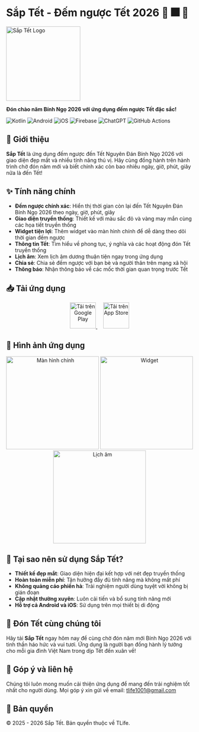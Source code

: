 # Sắp Tết - Đếm ngược Tết 2026 🧧 🎆 🐴

<p align="left">
  <a href="https://saptet.vn" target="_blank">
    <img src="https://play-lh.googleusercontent.com/-1YFnrGIXF0Ycj-Ikl0OtyAyqMYPwRFaElOFa6v5sLlsAX-xDPU3X07ixOQgrJ22TJw1=s256-rw" alt="Sắp Tết Logo" width="200"/>
  </a>
</p>

<p align="left">
  <b>Đón chào năm Bính Ngọ 2026 với ứng dụng đếm ngược Tết đặc sắc!</b>
</p>

<p align="center">
  
  ![Kotlin](https://img.shields.io/badge/kotlin-%237F52FF.svg?style=for-the-badge&logo=kotlin&logoColor=white)
  ![Android](https://img.shields.io/badge/Android-3DDC84?style=for-the-badge&logo=android&logoColor=white)
  ![iOS](https://img.shields.io/badge/iOS-000000?style=for-the-badge&logo=ios&logoColor=white)
  ![Firebase](https://img.shields.io/badge/firebase-%23039BE5.svg?style=for-the-badge&logo=firebase)
  ![ChatGPT](https://img.shields.io/badge/chatGPT-74aa9c?style=for-the-badge&logo=openai&logoColor=white)
  ![GitHub Actions](https://img.shields.io/badge/GitHub%20Actions-%232671E5.svg?style=for-the-badge&logo=github-actions&logoColor=white)
  
</p>

## 📱 Giới thiệu

**Sắp Tết** là ứng dụng đếm ngược đến Tết Nguyên Đán Bính Ngọ 2026 với giao diện đẹp mắt và nhiều tính năng thú vị. Hãy cùng đồng hành trên hành trình chờ đón năm mới và biết chính xác còn bao nhiêu ngày, giờ, phút, giây nữa là đến Tết!

## ✨ Tính năng chính

- **Đếm ngược chính xác**: Hiển thị thời gian còn lại đến Tết Nguyên Đán Bính Ngọ 2026 theo ngày, giờ, phút, giây
- **Giao diện truyền thống**: Thiết kế với màu sắc đỏ và vàng may mắn cùng các họa tiết truyền thống
- **Widget tiện lợi**: Thêm widget vào màn hình chính để dễ dàng theo dõi thời gian đếm ngược
- **Thông tin Tết**: Tìm hiểu về phong tục, ý nghĩa và các hoạt động đón Tết truyền thống
- **Lịch âm**: Xem lịch âm dương thuận tiện ngay trong ứng dụng
- **Chia sẻ**: Chia sẻ đếm ngược với bạn bè và người thân trên mạng xã hội
- **Thông báo**: Nhận thông báo về các mốc thời gian quan trọng trước Tết

## 📥 Tải ứng dụng

<p align="center">
  <a href="https://play.google.com/store/apps/details?id=com.thanh_nguyen.tet_count_down">
    <img src="https://play.google.com/intl/en_us/badges/images/generic/vi_badge_web_generic.png" alt="Tải trên Google Play" height="70"/>
  </a>
  &nbsp;&nbsp;&nbsp;
  <a href="https://apps.apple.com/us/app/s%E1%BA%AFp-t%E1%BA%BFt-%C4%91%E1%BA%BFm-ng%C6%B0%E1%BB%A3c-t%E1%BA%BFt-2026/id6743064990?platform=iphone">
    <img src="https://tools.applemediaservices.com/api/badges/download-on-the-app-store/black/vi-vn?size=250x83&amp;releaseDate=1601596800" alt="Tải trên App Store" height="70"/>
  </a>
</p>

## 📸 Hình ảnh ứng dụng

<p align="center">
  <img src="https://is1-ssl.mzstatic.com/image/thumb/PurpleSource211/v4/0c/3e/3e/0c3e3ec2-0f20-9689-cf9e-57cc0ef5cf43/Cover1.png/460x0w.webp" alt="Màn hình chính" width="250"/>
  <img src="https://is1-ssl.mzstatic.com/image/thumb/PurpleSource221/v4/ed/40/af/ed40af78-283e-0029-7216-64e66437830a/Cover4.png/460x0w.webp" alt="Widget" width="250"/>
  <img src="https://is1-ssl.mzstatic.com/image/thumb/PurpleSource211/v4/bb/f6/f8/bbf6f8d5-6b74-7726-6e26-d2439a8c83f4/Cover2.png/460x0w.webp" alt="Lịch âm" width="250"/>
</p>

## 🎯 Tại sao nên sử dụng Sắp Tết?

- **Thiết kế đẹp mắt**: Giao diện hiện đại kết hợp với nét đẹp truyền thống
- **Hoàn toàn miễn phí**: Tận hưởng đầy đủ tính năng mà không mất phí
- **Không quảng cáo phiền hà**: Trải nghiệm người dùng tuyệt vời không bị gián đoạn
- **Cập nhật thường xuyên**: Luôn cải tiến và bổ sung tính năng mới
- **Hỗ trợ cả Android và iOS**: Sử dụng trên mọi thiết bị di động

## 🧧 Đón Tết cùng chúng tôi

Hãy tải **Sắp Tết** ngay hôm nay để cùng chờ đón năm mới Bính Ngọ 2026 với tinh thần háo hức và vui tươi. Ứng dụng là người bạn đồng hành lý tưởng cho mỗi gia đình Việt Nam trong dịp Tết đến xuân về!

## 📝 Góp ý và liên hệ

Chúng tôi luôn mong muốn cải thiện ứng dụng để mang đến trải nghiệm tốt nhất cho người dùng. Mọi góp ý xin gửi về email: [tlife1001@gmail.com](mailto:tlife1001@gmail.com)

## 📜 Bản quyền

© 2025 - 2026 Sắp Tết. Bản quyền thuộc về TLife.
